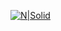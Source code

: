 [![N|Solid](https://github.com/alexstov/sling/edit/master/img/Sling.png)](https://github.com/alexstov/sling)
